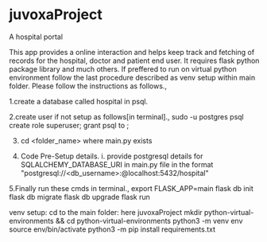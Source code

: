 # juvoxaProject
A hospital portal

This app provides a online interaction and helps keep track and fetching of records for the hospital, doctor and patient end user.
It requires flask python package library and much others. If preffered to run on virtual python environment follow the last procedure described as venv setup within main folder.
Please follow the instructions as follows.,

1.create a database called hospital in psql.

2.create user if not setup as follows[in terminal].,
sudo -u postgres psql
create role <username> superuser;
grant psql to <username>;

3. cd <folder_name> where main.py exists

4. Code Pre-Setup details.
i. provide postgresql details for SQLALCHEMY_DATABASE_URI in main.py file in the format "postgresql://<db_username>:<password>@localhost:5432/hospital"

5.Finally run these cmds in terminal.,
export FLASK_APP=main
flask db init
flask db migrate
flask db upgrade
flask run

venv setup:
  cd to the main folder: here juvoxaProject
  mkdir python-virtual-environments && cd python-virtual-environments
  python3 -m venv env
  source env/bin/activate
  python3 -m pip install requirements.txt
